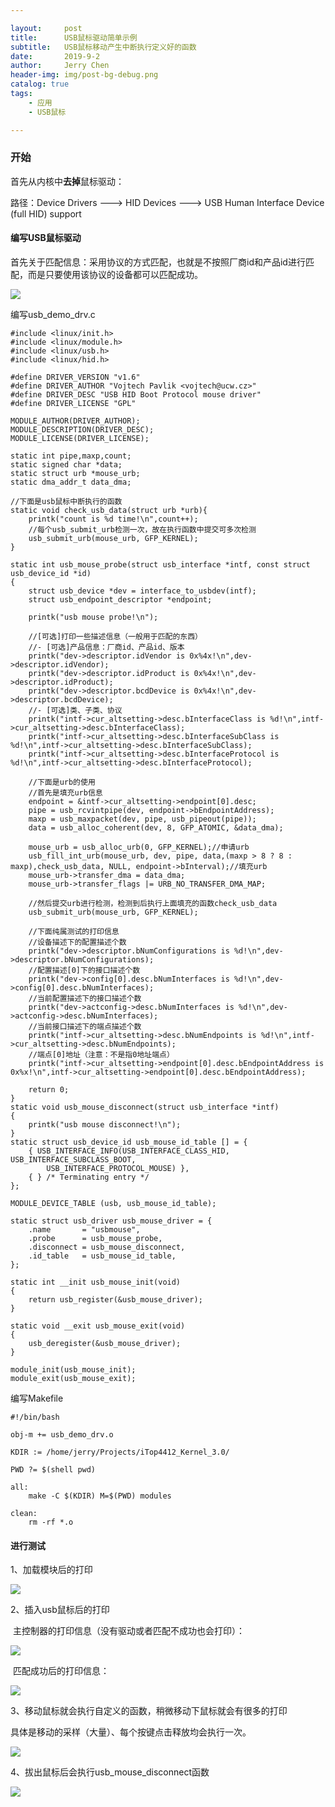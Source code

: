 ```yaml
---

layout:     post
title:      USB鼠标驱动简单示例
subtitle:   USB鼠标移动产生中断执行定义好的函数
date:       2019-9-2
author:     Jerry Chen
header-img: img/post-bg-debug.png
catalog: true
tags:
    - 应用
    - USB鼠标

---
```




### 开始

首先从内核中**去掉**鼠标驱动：

路径：Device Drivers ---> HID Devices ---> USB Human Interface Device (full HID) support

#### 编写USB鼠标驱动

首先关于匹配信息：采用协议的方式匹配，也就是不按照厂商id和产品id进行匹配，而是只要使用该协议的设备都可以匹配成功。

![](https://raw.githubusercontent.com/jvfan/jvfan.github.io/master/img/post_img/20190902225501.png)

编写usb_demo_drv.c

```
#include <linux/init.h>
#include <linux/module.h>
#include <linux/usb.h>
#include <linux/hid.h>

#define DRIVER_VERSION "v1.6"
#define DRIVER_AUTHOR "Vojtech Pavlik <vojtech@ucw.cz>"
#define DRIVER_DESC "USB HID Boot Protocol mouse driver"
#define DRIVER_LICENSE "GPL"

MODULE_AUTHOR(DRIVER_AUTHOR);
MODULE_DESCRIPTION(DRIVER_DESC);
MODULE_LICENSE(DRIVER_LICENSE);

static int pipe,maxp,count;
static signed char *data;
static struct urb *mouse_urb;
static dma_addr_t data_dma;

//下面是usb鼠标中断执行的函数
static void check_usb_data(struct urb *urb){
	printk("count is %d time!\n",count++);
	//每个usb_submit_urb检测一次，故在执行函数中提交可多次检测
	usb_submit_urb(mouse_urb, GFP_KERNEL);
}

static int usb_mouse_probe(struct usb_interface *intf, const struct usb_device_id *id)
{
	struct usb_device *dev = interface_to_usbdev(intf);
	struct usb_endpoint_descriptor *endpoint;
	
	printk("usb mouse probe!\n");
	
	//[可选]打印一些描述信息（一般用于匹配的东西）
	//- [可选]产品信息：厂商id、产品id、版本
	printk("dev->descriptor.idVendor is 0x%4x!\n",dev->descriptor.idVendor);
	printk("dev->descriptor.idProduct is 0x%4x!\n",dev->descriptor.idProduct);
	printk("dev->descriptor.bcdDevice is 0x%4x!\n",dev->descriptor.bcdDevice);
	//- [可选]类、子类、协议
	printk("intf->cur_altsetting->desc.bInterfaceClass is %d!\n",intf->cur_altsetting->desc.bInterfaceClass);
	printk("intf->cur_altsetting->desc.bInterfaceSubClass is %d!\n",intf->cur_altsetting->desc.bInterfaceSubClass);
	printk("intf->cur_altsetting->desc.bInterfaceProtocol is %d!\n",intf->cur_altsetting->desc.bInterfaceProtocol);
	
	//下面是urb的使用
	//首先是填充urb信息
	endpoint = &intf->cur_altsetting->endpoint[0].desc;
	pipe = usb_rcvintpipe(dev, endpoint->bEndpointAddress);
	maxp = usb_maxpacket(dev, pipe, usb_pipeout(pipe));
	data = usb_alloc_coherent(dev, 8, GFP_ATOMIC, &data_dma);
	
	mouse_urb = usb_alloc_urb(0, GFP_KERNEL);//申请urb
	usb_fill_int_urb(mouse_urb, dev, pipe, data,(maxp > 8 ? 8 : maxp),check_usb_data, NULL, endpoint->bInterval);//填充urb
	mouse_urb->transfer_dma = data_dma;
	mouse_urb->transfer_flags |= URB_NO_TRANSFER_DMA_MAP;
	
	//然后提交urb进行检测，检测到后执行上面填充的函数check_usb_data
	usb_submit_urb(mouse_urb, GFP_KERNEL);
	
	//下面纯属测试的打印信息
	//设备描述下的配置描述个数
	printk("dev->descriptor.bNumConfigurations is %d!\n",dev->descriptor.bNumConfigurations);
	//配置描述[0]下的接口描述个数
	printk("dev->config[0].desc.bNumInterfaces is %d!\n",dev->config[0].desc.bNumInterfaces);
	//当前配置描述下的接口描述个数
	printk("dev->actconfig->desc.bNumInterfaces is %d!\n",dev->actconfig->desc.bNumInterfaces);
	//当前接口描述下的端点描述个数
	printk("intf->cur_altsetting->desc.bNumEndpoints is %d!\n",intf->cur_altsetting->desc.bNumEndpoints);
	//端点[0]地址（注意：不是指0地址端点）
	printk("intf->cur_altsetting->endpoint[0].desc.bEndpointAddress is 0x%x!\n",intf->cur_altsetting->endpoint[0].desc.bEndpointAddress);
	
	return 0;
}
static void usb_mouse_disconnect(struct usb_interface *intf)
{
	printk("usb mouse disconnect!\n");
}
static struct usb_device_id usb_mouse_id_table [] = {
	{ USB_INTERFACE_INFO(USB_INTERFACE_CLASS_HID, USB_INTERFACE_SUBCLASS_BOOT,
		USB_INTERFACE_PROTOCOL_MOUSE) },
	{ }	/* Terminating entry */
};

MODULE_DEVICE_TABLE (usb, usb_mouse_id_table);

static struct usb_driver usb_mouse_driver = {
	.name		= "usbmouse",
	.probe		= usb_mouse_probe,
	.disconnect	= usb_mouse_disconnect,
	.id_table	= usb_mouse_id_table,
};

static int __init usb_mouse_init(void)
{
	return usb_register(&usb_mouse_driver);
}

static void __exit usb_mouse_exit(void)
{
	usb_deregister(&usb_mouse_driver);
}

module_init(usb_mouse_init);
module_exit(usb_mouse_exit);
```

编写Makefile

```
#!/bin/bash

obj-m += usb_demo_drv.o

KDIR := /home/jerry/Projects/iTop4412_Kernel_3.0/

PWD ?= $(shell pwd)

all:
	make -C $(KDIR) M=$(PWD) modules

clean:
	rm -rf *.o
```

#### 进行测试

1、加载模块后的打印

![](https://raw.githubusercontent.com/jvfan/jvfan.github.io/master/img/post_img/20190902225819.png)

2、插入usb鼠标后的打印

​	主控制器的打印信息（没有驱动或者匹配不成功也会打印）：

![](https://raw.githubusercontent.com/jvfan/jvfan.github.io/master/img/post_img/20190902230019.png)

​	匹配成功后的打印信息：

![](https://raw.githubusercontent.com/jvfan/jvfan.github.io/master/img/post_img/20190903004401.png)

3、移动鼠标就会执行自定义的函数，稍微移动下鼠标就会有很多的打印

具体是移动的采样（大量）、每个按键点击释放均会执行一次。

![](https://raw.githubusercontent.com/jvfan/jvfan.github.io/master/img/post_img/20190902230723.png)

4、拔出鼠标后会执行usb_mouse_disconnect函数

![](https://raw.githubusercontent.com/jvfan/jvfan.github.io/master/img/post_img/20190902231105.png)

